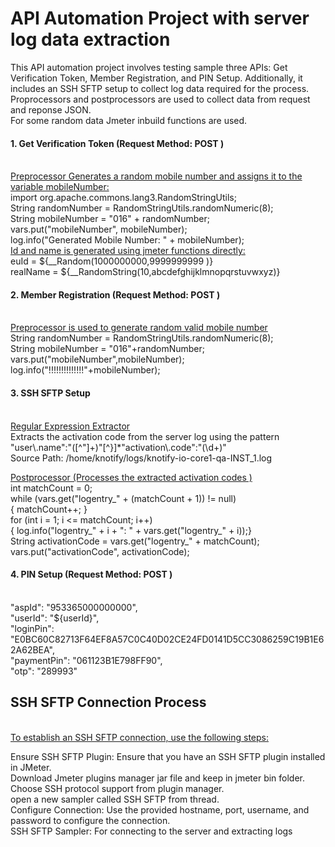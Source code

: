 # API Automation Project with server log data extraction

This API automation project involves testing sample three APIs: Get Verification Token, Member Registration, and PIN Setup. Additionally, it includes an SSH SFTP setup to collect log data required for the process.</br>
Proprocessors and postprocessors are used to collect data from request and reponse JSON.</br>
For some random data Jmeter inbuild functions are used.</br>

<h4>1. Get Verification Token (Request Method: POST )</h4> <br />
<ins>Preprocessor Generates a random mobile number and assigns it to the variable mobileNumber:</ins><br/>
import org.apache.commons.lang3.RandomStringUtils;  <br />
String randomNumber = RandomStringUtils.randomNumeric(8); <br />
String mobileNumber = "016" + randomNumber; <br />
vars.put("mobileNumber", mobileNumber); <br />
log.info("Generated Mobile Number: " + mobileNumber); <br />
<ins> Id and name is generated using jmeter functions directly: </ins><br/>
euId = ${__Random(1000000000,9999999999 )} <br/>
realName = ${__RandomString(10,abcdefghijklmnopqrstuvwxyz)}<br>

<h4>2. Member Registration (Request Method: POST )</h4> <br />
<ins>Preprocessor is used to generate random valid mobile number</ins> <br />
String randomNumber = RandomStringUtils.randomNumeric(8);<br />
String mobileNumber = "016"+randomNumber;<br />
vars.put("mobileNumber",mobileNumber);<br />
log.info("!!!!!!!!!!!!!!"+mobileNumber);<br />

<h4>3. SSH SFTP Setup</h4> <br />
<ins>Regular Expression Extractor</ins> <br />
Extracts the activation code from the server log using the pattern <br />
"user\.name":"([^"]+)"[^}]*"activation\.code":"(\d+)" <br />
Source Path: /home/knotify/logs/knotify-io-core1-qa-INST_1.log <br />

<ins>Postprocessor (Processes the extracted activation codes )</ins> <br />
int matchCount = 0; <br />
while (vars.get("logentry_" + (matchCount + 1)) != null)<br/> 
{    matchCount++; } <br />
for (int i = 1; i <= matchCount; i++)<br/> 
{    log.info("logentry_" + i + ": " + vars.get("logentry_" + i));} <br />
String activationCode = vars.get("logentry_" + matchCount);<br/> 
vars.put("activationCode", activationCode); <br />

<h4>4. PIN Setup (Request Method: POST )</h4> <br />
    "aspId": "953365000000000", <br />
    "userId": "${userId}", <br />
    "loginPin": "E0BC60C82713F64EF8A57C0C40D02CE24FD0141D5CC3086259C19B1E62A62BEA", <br />
    "paymentPin": "061123B1E798FF90", <br />
    "otp": "289993" <br />

<h2>SSH SFTP Connection Process</h2> <br />
<ins>To establish an SSH SFTP connection, use the following steps:</ins> <br />

Ensure SSH SFTP Plugin: Ensure that you have an SSH SFTP plugin installed in JMeter. <br />
Download Jmeter plugins manager jar file and keep in jmeter bin folder. <br />
Choose SSH protocol support from plugin manager. <br />
open a new sampler called SSH SFTP from thread. <br />
Configure Connection: Use the provided hostname, port, username, and password to configure the connection. <br />
SSH SFTP Sampler: For connecting to the server and extracting logs <br />
